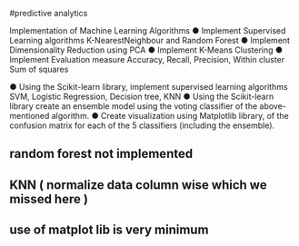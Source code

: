 #predictive analytics

Implementation of Machine Learning Algorithms
● Implement Supervised Learning algorithms K-NearestNeighbour and Random Forest
● Implement Dimensionality Reduction using PCA
● Implement K-Means Clustering
● Implement Evaluation measure Accuracy, Recall, Precision, Within cluster Sum of squares

● Using the Scikit-learn library, implement supervised learning algorithms SVM, Logistic
Regression, Decision tree, KNN
● Using the Scikit-learn library create an ensemble model using the voting classifier of the
above-mentioned algorithm.
● Create visualization using Matplotlib library, of the confusion matrix for each of the 5
classifiers (including the ensemble).

## random forest not implemented 
## KNN ( normalize data column wise which we missed here )
## use of matplot lib is very minimum
